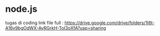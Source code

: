 # node.js
tugas di coding
link file full :
https://drive.google.com/drive/folders/1I6t-A16v9bgOdWX-AyRGrkH-ToI3oXfA?usp=sharing
